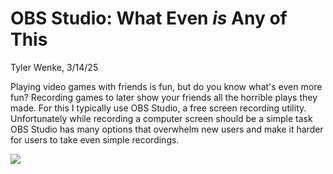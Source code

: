 # OBS Studio: What Even *is* Any of This
Tyler Wenke, 3/14/25

Playing video games with friends is fun, but do you know what's even more fun? Recording games to later show your friends all the horrible plays they made. For this I typically use OBS Studio, a free screen recording utility. Unfortunately while recording a computer screen should be a simple task OBS Studio has many options that overwhelm new users and make it harder for users to take even simple recordings.

![](deadlink.png)
